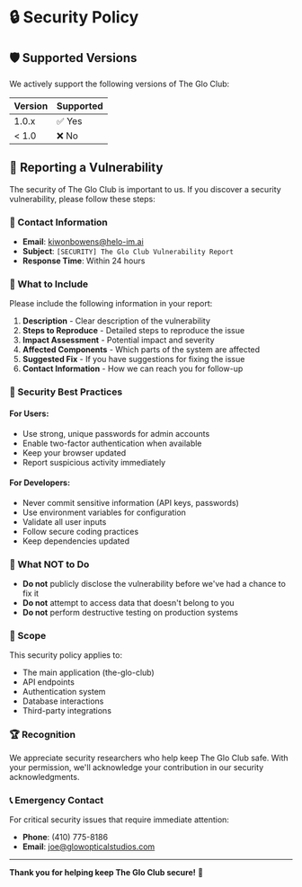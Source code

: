 # 🔒 Security Policy

## 🛡️ Supported Versions

We actively support the following versions of The Glo Club:

| Version | Supported          |
| ------- | ------------------ |
| 1.0.x   | ✅ Yes             |
| < 1.0   | ❌ No              |

## 🚨 Reporting a Vulnerability

The security of The Glo Club is important to us. If you discover a security vulnerability, please follow these steps:

### 📧 Contact Information
- **Email**: kiwonbowens@helo-im.ai
- **Subject**: `[SECURITY] The Glo Club Vulnerability Report`
- **Response Time**: Within 24 hours

### 📝 What to Include
Please include the following information in your report:

1. **Description** - Clear description of the vulnerability
2. **Steps to Reproduce** - Detailed steps to reproduce the issue
3. **Impact Assessment** - Potential impact and severity
4. **Affected Components** - Which parts of the system are affected
5. **Suggested Fix** - If you have suggestions for fixing the issue
6. **Contact Information** - How we can reach you for follow-up

### 🔐 Security Best Practices

#### For Users:
- Use strong, unique passwords for admin accounts
- Enable two-factor authentication when available
- Keep your browser updated
- Report suspicious activity immediately

#### For Developers:
- Never commit sensitive information (API keys, passwords)
- Use environment variables for configuration
- Validate all user inputs
- Follow secure coding practices
- Keep dependencies updated

### 🚫 What NOT to Do
- **Do not** publicly disclose the vulnerability before we've had a chance to fix it
- **Do not** attempt to access data that doesn't belong to you
- **Do not** perform destructive testing on production systems

### 🎯 Scope
This security policy applies to:
- The main application (the-glo-club)
- API endpoints
- Authentication system
- Database interactions
- Third-party integrations

### 🏆 Recognition
We appreciate security researchers who help keep The Glo Club safe. With your permission, we'll acknowledge your contribution in our security acknowledgments.

### 📞 Emergency Contact
For critical security issues that require immediate attention:
- **Phone**: (410) 775-8186
- **Email**: joe@glowopticalstudios.com

---

**Thank you for helping keep The Glo Club secure!** 🌟
